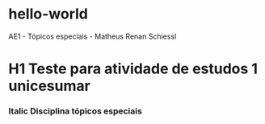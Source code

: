 # hello-world
AE1 - Tópicos especiais - Matheus Renan Schiessl
# H1 Teste para atividade de estudos 1 unicesumar
### Italic Disciplina tópicos especiais
